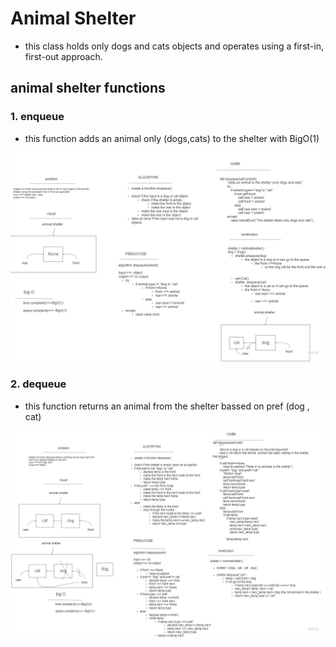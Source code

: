 # Animal Shelter

- this class holds only dogs and cats objects and operates using a first-in, first-out approach.

## animal shelter functions 

### 1. enqueue

- this function adds an animal only (dogs,cats) to the shelter with BigO(1)

![enqueue](../images/animalShelter_enqueue.jpg)

### 2. dequeue 

- this function returns an animal from the shelter bassed on pref (dog , cat)

![dequeue](../images/animalShelter_dequeue.jpg)


